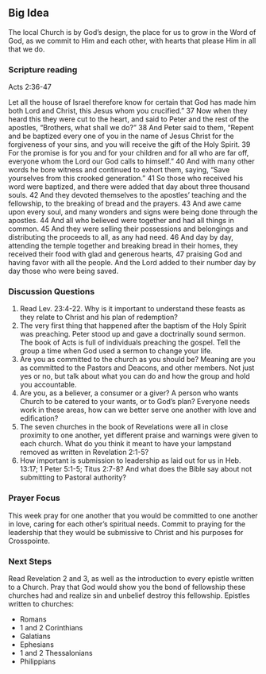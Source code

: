 ## Big Idea
The local Church is by God’s design, the place for us to grow in the Word of God, as we commit to Him and each other, with hearts that please Him in all that we do.

### Scripture reading
Acts 2:36-47

Let all the house of Israel therefore know for certain that God has made him both Lord and Christ, this Jesus whom you crucified.” 37 Now when they heard this they were cut to the heart, and said to Peter and the rest of the apostles, “Brothers, what shall we do?” 38 And Peter said to them, “Repent and be baptized every one of you in the name of Jesus Christ for the forgiveness of your sins, and you will receive the gift of the Holy Spirit. 39 For the promise is for you and for your children and for all who are far off, everyone whom the Lord our God calls to himself.” 40 And with many other words he bore witness and continued to exhort them, saying, “Save yourselves from this crooked generation.” 41 So those who received his word were baptized, and there were added that day about three thousand souls. 42 And they devoted themselves to the apostles’ teaching and the fellowship, to the breaking of bread and the prayers. 43 And awe came upon every soul, and many wonders and signs were being done through the apostles. 44 And all who believed were together and had all things in common. 45 And they were selling their possessions and belongings and distributing the proceeds to all, as any had need. 46 And day by day, attending the temple together and breaking bread in their homes, they received their food with glad and generous hearts, 47 praising God and having favor with all the people. And the Lord added to their number day by day those who were being saved.

### Discussion Questions
1. Read Lev. 23:4-22. Why is it important to understand these feasts as they relate to Christ and his plan of redemption?
2. The very first thing that happened after the baptism of the Holy Spirit was preaching. Peter stood up and gave a doctrinally sound sermon. The book of Acts is full of individuals preaching the gospel. Tell the group a time when God used a sermon to change your life.
3. Are you as committed to the church as you should be? Meaning are you as committed to the Pastors and Deacons, and other members. Not just yes or no, but talk about what you can do and how the group and hold you accountable.
4. Are you, as a believer, a consumer or a giver? A person who wants Church to be catered to your wants, or to God’s plan? Everyone needs work in these areas, how can we better serve one another with love and edification?
5. The seven churches in the book of Revelations were all in close proximity to one another, yet different praise and warnings were given to each church. What do you think it meant to have your lampstand removed as written in Revelation 2:1-5?
6. How important is submission to leadership as laid out for us in Heb. 13:17; 1 Peter 5:1-5; Titus 2:7-8? And what does the Bible say about not submitting to Pastoral authority?

### Prayer Focus
This week pray for one another that you would be committed to one another in love, caring for each other’s spiritual needs. Commit to praying for the leadership that they would be submissive to Christ and his purposes for Crosspointe.

### Next Steps
Read Revelation 2 and 3, as well as the introduction to every epistle written to a Church. Pray that God would show you the bond of fellowship these churches had and realize sin and unbelief destroy this fellowship. Epistles written to churches:
* Romans
* 1 and 2 Corinthians
* Galatians 
* Ephesians
* 1 and 2 Thessalonians
* Philippians